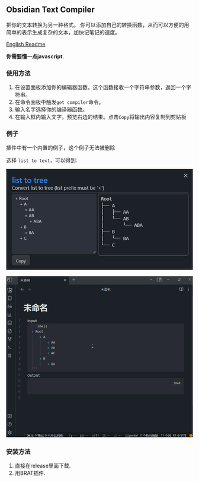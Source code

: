 ## Obsidian Text Compiler

把你的文本转换为另一种格式。
你可以添加自己的转换函数，从而可以方便的用简单的表示生成复杂的文本，加快记笔记的速度。


[English Readme](https://github.com/guopenghui/obsidian-text-compiler/blob/master/README.md)

**你需要懂一点javascript**.

### 使用方法
1. 在设置面板添加你的编辑器函数，这个函数接收一个字符串参数，返回一个字符串。
2. 在命令面板中触发`get compiler`命令。
3. 输入名字选择你的编译器函数。
4. 在输入框内输入文字，预览右边的结果。点击`Copy`将输出内容复制到剪贴板

### 例子
插件中有一个内置的例子，这个例子无法被删除

选择 `list to text`，可以得到: 

![List to Tree](https://raw.githubusercontent.com/guopenghui/obsidian-text-compiler/master/public/list_to_tree.png)

![List to Tree](https://raw.githubusercontent.com/guopenghui/obsidian-text-compiler/master/public/list_to_tree.gif)

### 安装方法
1. 直接在release里面下载.
2. 用BRAT插件.